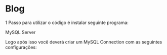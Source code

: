 # Blog

1 Passo para utilizar o código é instalar seguinte programa:

MySQL Server

Logo após isso você deverá criar um MySQL Connection com as seguintes configurações:
